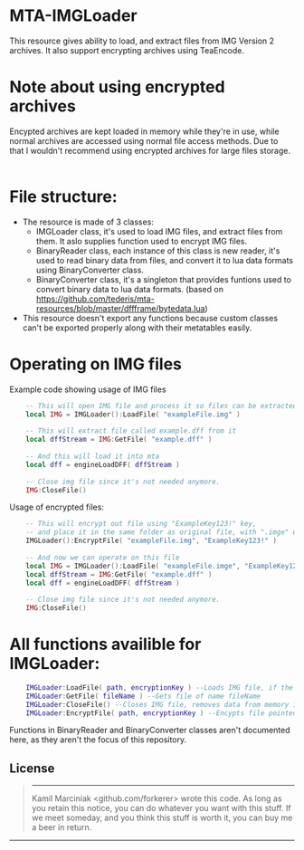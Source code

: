 # MTA-IMGLoader
This resource gives ability to load, and extract files from IMG Version 2 archives. It also support encrypting archives using TeaEncode.
&nbsp;

 # Note about using encrypted archives
Encypted archives are kept loaded in memory while they're in use, while normal archives are accessed using normal file access methods. Due to that I wouldn't recommend using encrypted archives for large files storage.
&nbsp;

# File structure:
 - The resource is made of 3 classes:
   - IMGLoader class, it's used to load IMG files, and extract files from them. It aslo supplies function used to encrypt IMG files.
   - BinaryReader class, each instance of this class is new reader, it's used to read binary data from files, and convert it to lua data formats using BinaryConverter class.
   - BinaryConverter class, it's a singleton that provides funtions used to convert binary data to lua data formats. (based on https://github.com/tederis/mta-resources/blob/master/dffframe/bytedata.lua)
 - This resource doesn't export any functions because custom classes can't be exported properly along with their metatables easily.

# Operating on IMG files
Example code showing usage of IMG files
```lua
    -- This will open IMG file and process it so files can be extracted from it
    local IMG = IMGLoader():LoadFile( "exampleFile.img" )
    
    -- This will extract file called example.dff from it
    local dffStream = IMG:GetFile( "example.dff" )
    
    -- And this will load it into mta
    local dff = engineLoadDFF( dffStream )
    
    -- Close img file since it's not needed anymore.
    IMG:CloseFile()
```   
Usage of encrypted files:
```lua
    -- This will encrypt out file using "ExampleKey123!" key, 
    -- and place it in the same folder as original file, with ".imge" extension
    IMGLoader():EncryptFile( "exampleFile.img", "ExampleKey123!" )
    
    -- And now we can operate on this file
    local IMG = IMGLoader():LoadFile( "exampleFile.imge", "ExampleKey123!" )
    local dffStream = IMG:GetFile( "example.dff" )
    local dff = engineLoadDFF( dffStream )
    
    -- Close img file since it's not needed anymore.
    IMG:CloseFile()
```

# All functions availible for IMGLoader:
```lua
    IMGLoader:LoadFile( path, encryptionKey ) --Loads IMG file, if the file is encrypted, the given encryption key is used to open it.
    IMGLoader:GetFile( fileName ) --Gets file of name fileName
    IMGLoader:CloseFile() --Closes IMG file, removes data from memory if it's encypted file
    IMGLoader:EncryptFile( path, encryptionKey ) --Encypts file pointed by path using encryptionKey as encryption key
```
Functions in BinaryReader and BinaryConverter classes aren't documented here, as they aren't the focus of this repository.



License
----
> ----------------------------------------------------------------------------
> Kamil Marciniak <github.com/forkerer> wrote this code. As long as you retain this 
> notice, you can do whatever you want with this stuff. If we
> meet someday, and you think this stuff is worth it, you can
> buy me a beer in return.
 ----------------------------------------------------------------------------


